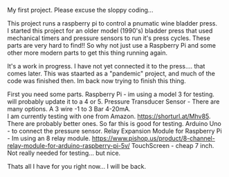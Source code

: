 My first project. Please excuse the sloppy coding...

This project runs a raspberry pi to control a pnumatic wine bladder press.  
I started this project for an older model (1990's) bladder press that used mechanical timers and pressure sensors to run it's press cycles.  These parts are very hard to find!! 
So why not just use a Raspberry Pi and some other more modern parts to get this thing running again.

It's a work in progress.  I have not yet connected it to the press.... that comes later.  This was staarted as a "pandemic" project, and much of the code was finished then. Im back now trying to finish this thing.

First you need some parts.
    Raspberry Pi - im using a model 3 for testing. will probably update it to a 4 or 5.
    Pressure Transducer Sensor -  There are many options.  A 3 wire -1 to 3 Bar 4-20mA.  
        I am currently testing with one from Amazon.  https://shorturl.at/Mhv85.  There are probably better ones. So far this is good for testing.
    Arduino Uno - to connect the pressure sensor. 
    Relay Expansion Module for Raspberry Pi - Im using an 8 relay module.  https://www.pishop.us/product/8-channel-relay-module-for-arduino-raspberry-pi-5v/
    TouchScreen - cheap 7 inch.  Not really needed for testing... but nice.

Thats all I have for you right now... I will be back.

    
